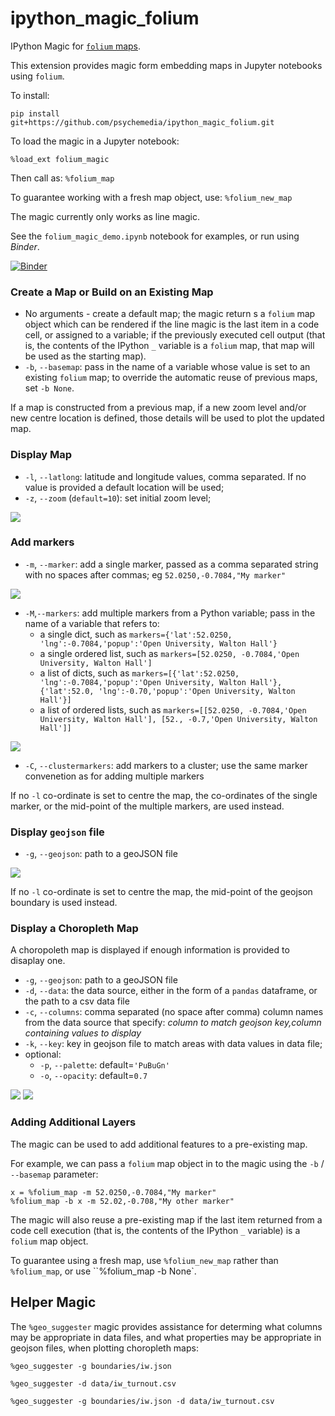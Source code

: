 # ipython_magic_folium

IPython Magic for [`folium` maps](https://github.com/python-visualization/folium).

This extension provides magic form embedding maps in Jupyter notebooks using `folium`.

To install:

`pip install git+https://github.com/psychemedia/ipython_magic_folium.git`

To load the magic in a Jupyter notebook:

`%load_ext folium_magic`

Then call as: `%folium_map`

To guarantee working with a fresh map object, use: `%folium_new_map`

The magic currently only works as line magic.

See the `folium_magic_demo.ipynb` notebook for examples, or run using *Binder*.

[![Binder](https://mybinder.org/badge.svg)](https://mybinder.org/v2/gh/psychemedia/ipython_magic_folium/master?filepath=folium_magic_demo.ipynb)

### Create a Map or Build on an Existing Map

- No arguments - create a default map; the magic return s a `folium` map object which can be rendered if the line magic is the last item in a code cell, or assigned to a variable; if the previously executed cell output (that is, the contents of the IPython `_` variable is a `folium` map, that map will be used as the starting map).
- `-b`, `--basemap`: pass in the name of a variable whose value is set to an existing `folium` map; to override the automatic reuse of previous maps, set `-b None`.

If a map is constructed from a previous map, if a new zoom level and/or new centre location is defined, those details will be used to plot the updated map.

### Display Map

- `-l`, `--latlong`: latitude and longitude values, comma separated. If no value is provided a default location will be used;
- `-z`, `--zoom` (`default=10`): set initial zoom level;

![](images/folium_magic_demo.png)

### Add markers

- `-m`, `--marker`: add a single marker, passed as a comma separated string with no spaces after commas; eg `52.0250,-0.7084,"My marker"`

![](images/folium_magic_demo2.png)

- `-M`,`--markers`: add multiple markers from a Python variable; pass in the name of a variable that refers to:
  - a single dict, such as `markers={'lat':52.0250, 'lng':-0.7084,'popup':'Open University, Walton Hall'}`
  - a single ordered list, such as `markers=[52.0250, -0.7084,'Open University, Walton Hall']`
  - a list of dicts, such as `markers=[{'lat':52.0250, 'lng':-0.7084,'popup':'Open University, Walton Hall'},{'lat':52.0, 'lng':-0.70,'popup':'Open University, Walton Hall'}]`
  - a list of ordered lists, such as `markers=[[52.0250, -0.7084,'Open University, Walton Hall'], [52., -0.7,'Open University, Walton Hall']]`

![](images/folium_magic_demo3.png)

 - `-C`, `--clustermarkers`: add markers to a cluster; use the same marker convenetion as for adding multiple markers

If no `-l` co-ordinate is set to centre the map, the co-ordinates of the single marker, or the mid-point of the multiple markers, are used instead.

### Display `geojson` file

- `-g`, `--geojson`: path to a geoJSON file

![](images/folium_magic_demo4.png)

If no `-l` co-ordinate is set to centre the map, the mid-point of the geojson boundary is used instead.

### Display a Choropleth Map

A choropoleth map is displayed if enough information is provided to disaplay one.

- `-g`, `--geojson`: path to a geoJSON file
- `-d`, `--data`: the data source, either in the form of a `pandas` dataframe, or the path to a csv data file
- `-c`, `--columns`: comma separated (no space after comma) column names from the data source that specify: *column to match geojson key,column containing values to display*
- `-k`, `--key`: key in geojson file to match areas with data values in data file;
- optional:
  - `-p`, `--palette`: default=`'PuBuGn'`
  - `-o`, `--opacity`: default=`0.7`

![](images/folium_magic_demo5.png)
![](images/folium_magic_demo6.png)

### Adding Additional Layers

The magic can be used to add additional features to a pre-existing map.

For example, we can pass a `folium` map object in to the magic using the `-b` / `--basemap` parameter:

```
x = %folium_map -m 52.0250,-0.7084,"My marker"
%folium_map -b x -m 52.02,-0.708,"My other marker"
```

The magic will also reuse a pre-existing map if the last item returned from a code cell execution (that is, the contents of the IPython `_` variable) is a `folium` map object.

To guarantee using a fresh map, use `%folium_new_map` rather than `%folium_map`, or use ``%folium_map -b None`. 

## Helper Magic

The `%geo_suggester` magic provides assistance for determing what columns may be appropriate in data files, and what properties may be appropriate in geojson files, when plotting choropleth maps:

`%geo_suggester -g boundaries/iw.json`

`%geo_suggester -d data/iw_turnout.csv`

`%geo_suggester -g boundaries/iw.json -d data/iw_turnout.csv`